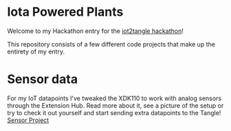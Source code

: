 # Iota Powered Plants
Welcome to my Hackathon entry for the [iot2tangle hackathon](https://hackathon.iot2tangle.io/)!

This repository consists of a few different code projects that make up the entirety of my entry.

# Sensor data
For my IoT datapoints I've tweaked the XDK110 to work with analog sensors through the Extension Hub. Read more about it, see a picture of the setup or try to check it out yourself and start sending extra datapoints to the Tangle! [Sensor Project](https://github.com/Crelde/iotapoweredplants/tree/main/XDK110_IotaPlantSensor)
